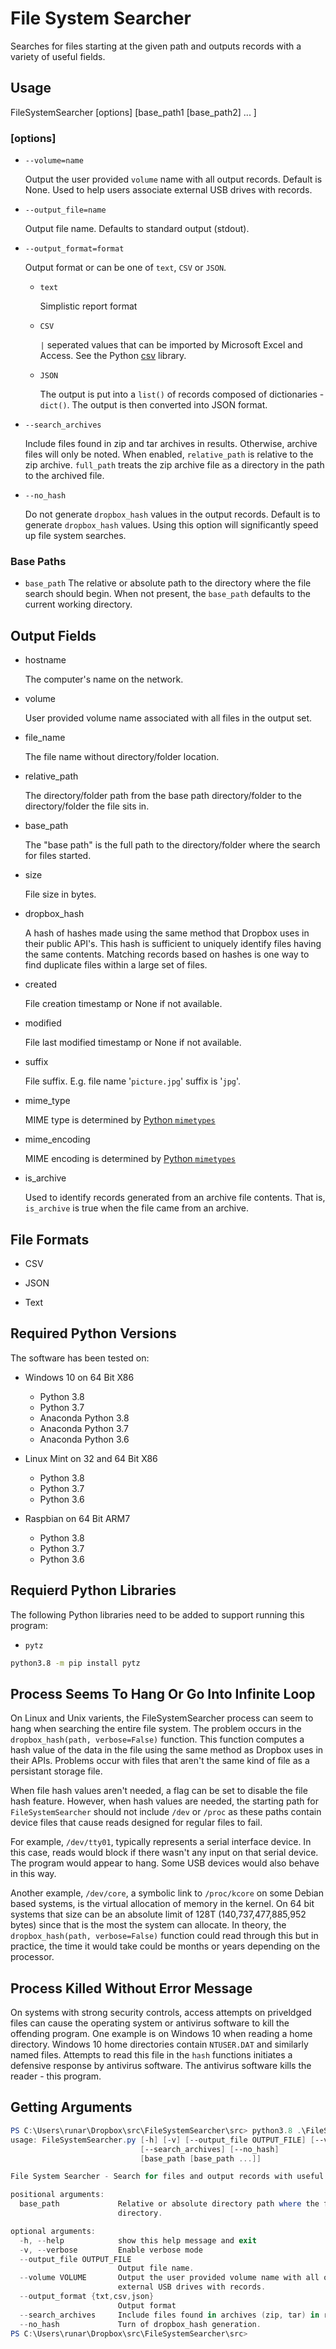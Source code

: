 # File System Searcher

Searches for files starting at the given path and outputs records with a variety of useful fields.

## Usage

FileSystemSearcher \[options\] \[base_path1 \[base_path2\] ... \]

### \[options\]

* ```--volume=name```

  Output the user provided ```volume``` name with all output records.  Default is None.  Used to help users associate external USB drives with records.

* ```--output_file=name```

  Output file name.  Defaults to standard output (stdout).

* ```--output_format=format```

  Output format or can be one of ```text```,  ```CSV``` or ```JSON```.

  * ```text```

    Simplistic report format

  * ```CSV```

    ```|``` seperated values that can be imported by Microsoft Excel and Access.  See the Python [csv](https://docs.python.org/3/library/csv.html) library.

  * ```JSON```

    The output is put into a ```list()``` of records composed of dictionaries - ```dict()```.  The output is then converted into JSON format.

* ```--search_archives```

  Include files found in zip and tar archives in results.  Otherwise, archive files will only be noted.  When enabled, ```relative_path``` is relative to the zip archive.  ```full_path``` treats the zip archive file as a directory in the path to the archived file.

* ```--no_hash```

  Do not generate ```dropbox_hash``` values in the output records.  Default is to generate ```dropbox_hash``` values.  Using this option will significantly speed up file system searches.

### Base Paths

* ```base_path```
  The relative or absolute path to the directory where the file search should begin.  When not present, the ```base_path``` defaults to the current working directory.

## Output Fields

* hostname

  The computer's name on the network.

* volume

  User provided volume name associated with all files in the output set.

* file_name

  The file name without directory/folder location.

* relative_path

  The directory/folder path from the base path directory/folder to the directory/folder the file sits in.

* base_path

  The "base path" is the full path to the directory/folder where the search for files started.

* size

  File size in bytes.

* dropbox_hash

  A hash of hashes made using the same method that Dropbox uses in their public API's.  This hash is sufficient to uniquely identify files having the same contents.   Matching records based on hashes is one way to find duplicate files within a large set of files.

* created

  File creation timestamp or None if not available.

* modified

  File last modified timestamp or None if not available.

* suffix

  File suffix.  E.g. file name '```picture.jpg```' suffix is '```jpg```'.

* mime_type

  MIME type is determined by [Python ```mimetypes```](https://docs.python.org/3/library/mimetypes.html)

* mime_encoding

  MIME encoding is determined by [Python ```mimetypes```](https://docs.python.org/3/library/mimetypes.html)

* is_archive

  Used to identify records generated from an archive file contents.  That is, ```is_archive``` is true when the file came from an archive.

## File Formats

* CSV

* JSON

* Text

## Required Python Versions

The software has been tested on:

* Windows 10 on 64 Bit X86

  * Python 3.8
  * Python 3.7
  * Anaconda Python 3.8
  * Anaconda Python 3.7
  * Anaconda Python 3.6

* Linux Mint on 32 and 64 Bit X86

  * Python 3.8
  * Python 3.7
  * Python 3.6

* Raspbian on 64 Bit ARM7

  * Python 3.8
  * Python 3.7
  * Python 3.6

## Requierd Python Libraries

The following Python libraries need to be added to support running this program:

* ```pytz```

```bash
python3.8 -m pip install pytz
```

## Process Seems To Hang Or Go Into Infinite Loop

On Linux and Unix varients, the FileSystemSearcher process can seem to hang when searching the entire file system.  The problem occurs in the ```dropbox_hash(path, verbose=False)``` function.  This function computes a hash value of the data in the file using the same method as Dropbox uses in their APIs.  Problems occur with files that aren't the same kind of file as a persistant storage file.

When file hash values aren't needed, a flag can be set to disable the file hash feature.  However, when hash values are needed, the starting path for ```FileSystemSearcher``` should not include ```/dev``` or ```/proc``` as these paths contain device files that cause reads designed for regular files to fail.

For example, ```/dev/tty01```, typically represents a serial interface device.  In this case, reads would block if there wasn't any input on that serial device.  The program would appear to hang.  Some USB devices would also behave in this way.

Another example, ```/dev/core```, a symbolic link to ```/proc/kcore``` on some Debian based systems, is the virtual allocation of memory in the kernel. On 64 bit systems that size can be an absolute limit of 128T (140,737,477,885,952 bytes) since that is the most the system can allocate.  In theory, the ```dropbox_hash(path, verbose=False)``` function could read through this but in practice, the time it would take could be months or years depending on the processor.

## Process Killed Without Error Message

On systems with strong security controls, access attempts on priveldged files can cause the operating system or antivirus software to kill the offending program.  One example is on Windows 10 when reading a home directory.  Windows 10 home directories contain ```NTUSER.DAT``` and similarly named files.  Attempts to read this file in the ```hash``` functions initiates a defensive response by antivirus software.  The antivirus software kills the reader - this program.

## Getting Arguments

```powershell
PS C:\Users\runar\Dropbox\src\FileSystemSearcher\src> python3.8 .\FileSystemSearcher.py --help
usage: FileSystemSearcher.py [-h] [-v] [--output_file OUTPUT_FILE] [--volume VOLUME] [--output_format {txt,csv,json}]
                             [--search_archives] [--no_hash]
                             [base_path [base_path ...]]

File System Searcher - Search for files and output records with useful info.

positional arguments:
  base_path             Relative or absolute directory path where the file search begins. Default: current working
                        directory.

optional arguments:
  -h, --help            show this help message and exit
  -v, --verbose         Enable verbose mode
  --output_file OUTPUT_FILE
                        Output file name.
  --volume VOLUME       Output the user provided volume name with all output records. Used to help users associate
                        external USB drives with records.
  --output_format {txt,csv,json}
                        Output format
  --search_archives     Include files found in archives (zip, tar) in results.
  --no_hash             Turn of dropbox_hash generation.
PS C:\Users\runar\Dropbox\src\FileSystemSearcher\src>
```
